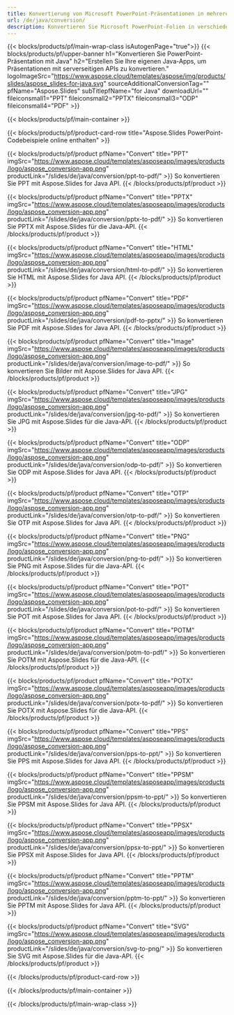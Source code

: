 ```yaml
---
title: Konvertierung von Microsoft PowerPoint-Präsentationen in mehrere Dateien mit Java
url: /de/java/conversion/
description: Konvertieren Sie Microsoft PowerPoint-Folien in verschiedene Dateien, einschließlich HTML-, PDF- und Bildformate in Java-basierten Anwendungen.
---
```


{{< blocks/products/pf/main-wrap-class isAutogenPage="true">}}
{{< blocks/products/pf/upper-banner h1="Konvertieren Sie PowerPoint-Präsentation mit Java" h2="Erstellen Sie Ihre eigenen Java-Apps, um Präsentationen mit serverseitigen APIs zu konvertieren." logoImageSrc="https://www.aspose.cloud/templates/aspose/img/products/slides/aspose_slides-for-java.svg" sourceAdditionalConversionTag="" pfName="Aspose.Slides" subTitlepfName="for Java" downloadUrl="" fileiconsmall1="PPT" fileiconsmall2="PPTX" fileiconsmall3="ODP" fileiconsmall4="PDF" >}}

{{< blocks/products/pf/main-container >}}

{{< blocks/products/pf/product-card-row title="Aspose.Slides PowerPoint-Codebeispiele online enthalten" >}}

{{< blocks/products/pf/product pfName="Convert" title="PPT" imgSrc="https://www.aspose.cloud/templates/asposeapp/images/products/logo/aspose_conversion-app.png" productLink="/slides/de/java/conversion/ppt-to-pdf/" >}}
So konvertieren Sie PPT mit Aspose.Slides for Java API.
{{< /blocks/products/pf/product >}}

{{< blocks/products/pf/product pfName="Convert" title="PPTX" imgSrc="https://www.aspose.cloud/templates/asposeapp/images/products/logo/aspose_conversion-app.png" productLink="/slides/de/java/conversion/pptx-to-pdf/" >}}
So konvertieren Sie PPTX mit Aspose.Slides für die Java-API.
{{< /blocks/products/pf/product >}}

{{< blocks/products/pf/product pfName="Convert" title="HTML" imgSrc="https://www.aspose.cloud/templates/asposeapp/images/products/logo/aspose_conversion-app.png" productLink="/slides/de/java/conversion/html-to-pdf/" >}}
So konvertieren Sie HTML mit Aspose.Slides for Java API.
{{< /blocks/products/pf/product >}}

{{< blocks/products/pf/product pfName="Convert" title="PDF" imgSrc="https://www.aspose.cloud/templates/asposeapp/images/products/logo/aspose_conversion-app.png" productLink="/slides/de/java/conversion/pdf-to-pptx/" >}}
So konvertieren Sie PDF mit Aspose.Slides for Java API.
{{< /blocks/products/pf/product >}}

{{< blocks/products/pf/product pfName="Convert" title="Image" imgSrc="https://www.aspose.cloud/templates/asposeapp/images/products/logo/aspose_conversion-app.png" productLink="/slides/de/java/conversion/image-to-pdf/" >}}
So konvertieren Sie Bilder mit Aspose.Slides for Java API.
{{< /blocks/products/pf/product >}}

{{< blocks/products/pf/product pfName="Convert" title="JPG" imgSrc="https://www.aspose.cloud/templates/asposeapp/images/products/logo/aspose_conversion-app.png" productLink="/slides/de/java/conversion/jpg-to-pdf/" >}}
So konvertieren Sie JPG mit Aspose.Slides für die Java-API.
{{< /blocks/products/pf/product >}}

{{< blocks/products/pf/product pfName="Convert" title="ODP" imgSrc="https://www.aspose.cloud/templates/asposeapp/images/products/logo/aspose_conversion-app.png" productLink="/slides/de/java/conversion/odp-to-pdf/" >}}
So konvertieren Sie ODP mit Aspose.Slides for Java API.
{{< /blocks/products/pf/product >}}

{{< blocks/products/pf/product pfName="Convert" title="OTP" imgSrc="https://www.aspose.cloud/templates/asposeapp/images/products/logo/aspose_conversion-app.png" productLink="/slides/de/java/conversion/otp-to-pdf/" >}}
So konvertieren Sie OTP mit Aspose.Slides for Java API.
{{< /blocks/products/pf/product >}}

{{< blocks/products/pf/product pfName="Convert" title="PNG" imgSrc="https://www.aspose.cloud/templates/asposeapp/images/products/logo/aspose_conversion-app.png" productLink="/slides/de/java/conversion/png-to-pdf/" >}}
So konvertieren Sie PNG mit Aspose.Slides für die Java-API.
{{< /blocks/products/pf/product >}}

{{< blocks/products/pf/product pfName="Convert" title="POT" imgSrc="https://www.aspose.cloud/templates/asposeapp/images/products/logo/aspose_conversion-app.png" productLink="/slides/de/java/conversion/pot-to-pdf/" >}}
So konvertieren Sie POT mit Aspose.Slides for Java API.
{{< /blocks/products/pf/product >}}

{{< blocks/products/pf/product pfName="Convert" title="POTM" imgSrc="https://www.aspose.cloud/templates/asposeapp/images/products/logo/aspose_conversion-app.png" productLink="/slides/de/java/conversion/potm-to-pdf/" >}}
So konvertieren Sie POTM mit Aspose.Slides für die Java-API.
{{< /blocks/products/pf/product >}}

{{< blocks/products/pf/product pfName="Convert" title="POTX" imgSrc="https://www.aspose.cloud/templates/asposeapp/images/products/logo/aspose_conversion-app.png" productLink="/slides/de/java/conversion/potx-to-pdf/" >}}
So konvertieren Sie POTX mit Aspose.Slides für die Java-API.
{{< /blocks/products/pf/product >}}

{{< blocks/products/pf/product pfName="Convert" title="PPS" imgSrc="https://www.aspose.cloud/templates/asposeapp/images/products/logo/aspose_conversion-app.png" productLink="/slides/de/java/conversion/pps-to-ppt/" >}}
So konvertieren Sie PPS mit Aspose.Slides for Java API.
{{< /blocks/products/pf/product >}}

{{< blocks/products/pf/product pfName="Convert" title="PPSM" imgSrc="https://www.aspose.cloud/templates/asposeapp/images/products/logo/aspose_conversion-app.png" productLink="/slides/de/java/conversion/ppsm-to-ppt/" >}}
So konvertieren Sie PPSM mit Aspose.Slides for Java API.
{{< /blocks/products/pf/product >}}

{{< blocks/products/pf/product pfName="Convert" title="PPSX" imgSrc="https://www.aspose.cloud/templates/asposeapp/images/products/logo/aspose_conversion-app.png" productLink="/slides/de/java/conversion/ppsx-to-ppt/" >}}
So konvertieren Sie PPSX mit Aspose.Slides for Java API.
{{< /blocks/products/pf/product >}}

{{< blocks/products/pf/product pfName="Convert" title="PPTM" imgSrc="https://www.aspose.cloud/templates/asposeapp/images/products/logo/aspose_conversion-app.png" productLink="/slides/de/java/conversion/pptm-to-ppt/" >}}
So konvertieren Sie PPTM mit Aspose.Slides for Java API.
{{< /blocks/products/pf/product >}}

{{< blocks/products/pf/product pfName="Convert" title="SVG" imgSrc="https://www.aspose.cloud/templates/asposeapp/images/products/logo/aspose_conversion-app.png" productLink="/slides/de/java/conversion/svg-to-png/" >}}
So konvertieren Sie SVG mit Aspose.Slides für die Java-API.
{{< /blocks/products/pf/product >}}

{{< /blocks/products/pf/product-card-row >}}

{{< /blocks/products/pf/main-container >}}
    
{{< /blocks/products/pf/main-wrap-class >}}